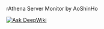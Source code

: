 rAthena Server Monitor by AoShinHo

[![Ask DeepWiki](https://deepwiki.com/badge.svg)](https://deepwiki.com/AoShinRO/rAthena-ServMonitor-ByAoShinHo)
